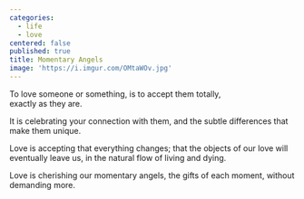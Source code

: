 ```yaml
---
categories:
  - life
  - love
centered: false
published: true
title: Momentary Angels
image: 'https://i.imgur.com/OMtaWOv.jpg'
---
```

To love someone 
or something,
is to accept them totally,  
exactly as they are.

It is celebrating
your connection with them,
and the subtle differences
that make them unique.

Love is accepting
that everything changes;
that the objects of our love
will eventually leave us,
in the natural flow 
of living and dying.

Love is cherishing
our momentary angels,
the gifts of each moment,
without demanding more.
